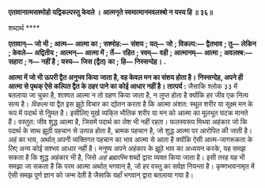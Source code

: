 **एतावानात्मसश्मोहो यद्विकल्पस्तु केवले ।** **आत्मनृते स्वमात्मानमवलश्बो न यस्य हि ॥ ३६॥** 

शब्दार्थ **** 

**एतावान्—** **जो भी** **; आत्म—** **आत्मा का** **; सश्मोह:—** **संशय** **; यत्—** **जो** **; विकल्प:—** **द्वैतभाव** **; तु—** **लेकिन** **; केवले—** **अद्वितीय** **;** **आत्मन्—** **आत्मा में** **; र्ते—** **रहित** **; स्वम्—** **वही** **; आत्मानम्—** **आत्मा** **; अवलश्ब:—** **सहारा** **; न—** **नहीं है** **; यस्य—** **जिस (द्वैत) का** **;** **हि—** **निस्सन्देह।** **.** 

**आत्मा में जो भी ऊपरी द्वैत अनुभव किया जाता है, वह केवल मन का संशय होता है।** **निस्सन्देह, अपने ही आत्मा से पृथक् ऐसे कल्पित द्वैत के ठहर पाने का कोई आधार नहीं है।** **तात्पर्य :** जैसाकि श्लोक ३३ में बतलाया जा चुका है, शाश्वत आत्मा न तो ग्रहण किया जाता है, न लुप्त होता है क्योंकि हर जीव एक नित्य सत्य है। *विकल्प* या द्वैत इस झूठे विचार का द्योतन करता है कि आत्मा अंशत: स्थूल शरीर या सूक्ष्म मन के रूप में पदार्थ से निॢमत है। इसीलिए मूर्ख व्यकि्त भौतिक शरीर या मन को आत्मा का मूलभूत घटक मानते हैं। वस्तुत: जीव शुद्ध आत्मा है, जिसमें पदार्थ का लेश भी नहीं रहता। फलस्वरूप मिथ्या अहंकार जो कि पदार्थ के साथ झूठी पहचान से उत्पन्न होता है, भ्रामक पहचान है, जो शुद्ध आत्मा पर आरोपित की जाती है। अहं का भाव, अर्थात् अपनी व्यक्तिगत पहचान का भाव आत्मा से आता है क्योंकि ऐसी आत्म-जागरूकता के लिए अन्य कोई सश्भव आधार नहीं है। मनुष्य अपने अहंकार के झूठे भाव का अध्ययन करके, यह समझ सकता है कि शुद्ध अहंकार भी है, जिसे *अहं ब्रह्मास्मि* शब्दों द्वारा व्यक्त किया जाता है। इसी तरह यह भी समझा जा सकता है कि परम आत्मा अर्थात् भगवान् है, जो हर वस्तु का सर्वज्ञ नियन्ता है। कृष्णभावनामृत में ऐसी समझ पूर्ण ज्ञान को जन्म देती है जैसाकि यहाँ भगवान् द्वारा बतलाया गया है।  